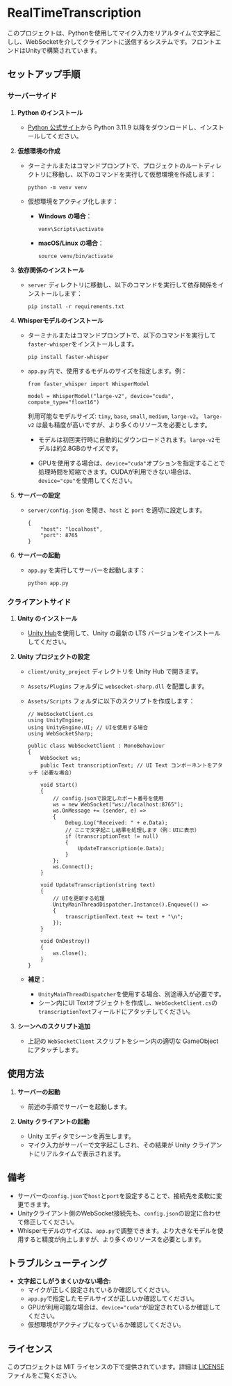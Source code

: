 # RealTimeTranscription

このプロジェクトは、Pythonを使用してマイク入力をリアルタイムで文字起こしし、WebSocketを介してクライアントに送信するシステムです。フロントエンドはUnityで構築されています。

## セットアップ手順

### サーバーサイド

1. **Python のインストール**

   - [Python 公式サイト](https://www.python.org/)から Python 3.11.9 以降をダウンロードし、インストールしてください。

2. **仮想環境の作成**

   - ターミナルまたはコマンドプロンプトで、プロジェクトのルートディレクトリに移動し、以下のコマンドを実行して仮想環境を作成します：

     ```
     python -m venv venv
     ```

   - 仮想環境をアクティブ化します：

     - **Windows の場合**：

       ```
       venv\Scripts\activate
       ```

     - **macOS/Linux の場合**：

       ```
       source venv/bin/activate
       ```

3. **依存関係のインストール**

   - `server` ディレクトリに移動し、以下のコマンドを実行して依存関係をインストールします：

     ```
     pip install -r requirements.txt
     ```

4. **Whisperモデルのインストール**

   - ターミナルまたはコマンドプロンプトで、以下のコマンドを実行して`faster-whisper`をインストールします。

     ```
     pip install faster-whisper
     ```

   - `app.py` 内で、使用するモデルのサイズを指定します。例：

     ```
     from faster_whisper import WhisperModel

     model = WhisperModel("large-v2", device="cuda", compute_type="float16")
     ```

     利用可能なモデルサイズ: `tiny`, `base`, `small`, `medium`, `large-v2`。 `large-v2` は最も精度が高いですが、より多くのリソースを必要とします。

     - モデルは初回実行時に自動的にダウンロードされます。`large-v2`モデルは約2.8GBのサイズです。

     - GPUを使用する場合は、`device="cuda"`オプションを指定することで処理時間を短縮できます。CUDAが利用できない場合は、`device="cpu"`を使用してください。

5. **サーバーの設定**

   - `server/config.json` を開き、`host` と `port` を適切に設定します。

     ```
     {
         "host": "localhost",
         "port": 8765
     }
     ```

6. **サーバーの起動**

   - `app.py` を実行してサーバーを起動します：

     ```
     python app.py
     ```

### クライアントサイド

1. **Unity のインストール**

   - [Unity Hub](https://unity.com/)を使用して、Unity の最新の LTS バージョンをインストールしてください。

2. **Unity プロジェクトの設定**

   - `client/unity_project` ディレクトリを Unity Hub で開きます。
   - `Assets/Plugins` フォルダに `websocket-sharp.dll` を配置します。
   - `Assets/Scripts` フォルダに以下のスクリプトを作成します：

     ```
     // WebSocketClient.cs
     using UnityEngine;
     using UnityEngine.UI; // UIを使用する場合
     using WebSocketSharp;

     public class WebSocketClient : MonoBehaviour
     {
         WebSocket ws;
         public Text transcriptionText; // UI Text コンポーネントをアタッチ（必要な場合）

         void Start()
         {
             // config.jsonで設定したポート番号を使用
             ws = new WebSocket("ws://localhost:8765");
             ws.OnMessage += (sender, e) =>
             {
                 Debug.Log("Received: " + e.Data);
                 // ここで文字起こし結果を処理します（例：UIに表示）
                 if (transcriptionText != null)
                 {
                     UpdateTranscription(e.Data);
                 }
             };
             ws.Connect();
         }

         void UpdateTranscription(string text)
         {
             // UIを更新する処理
             UnityMainThreadDispatcher.Instance().Enqueue(() =>
             {
                 transcriptionText.text += text + "\n";
             });
         }

         void OnDestroy()
         {
             ws.Close();
         }
     }
     ```

   - **補足**：
     - `UnityMainThreadDispatcher`を使用する場合、別途導入が必要です。
     - シーン内にUI Textオブジェクトを作成し、`WebSocketClient.cs`の`transcriptionText`フィールドにアタッチしてください。

3. **シーンへのスクリプト追加**

   - 上記の `WebSocketClient` スクリプトをシーン内の適切な GameObject にアタッチします。

## 使用方法

1. **サーバーの起動**

   - 前述の手順でサーバーを起動します。

2. **Unity クライアントの起動**

   - Unity エディタでシーンを再生します。
   - マイク入力がサーバーで文字起こしされ、その結果が Unity クライアントにリアルタイムで表示されます。

## 備考

- サーバーの`config.json`で`host`と`port`を設定することで、接続先を柔軟に変更できます。
- Unityクライアント側のWebSocket接続先も、`config.json`の設定に合わせて修正してください。
- Whisperモデルのサイズは、`app.py`で調整できます。より大きなモデルを使用すると精度が向上しますが、より多くのリソースを必要とします。

## トラブルシューティング

- **文字起こしがうまくいかない場合:**
  - マイクが正しく設定されているか確認してください。
  - `app.py`で指定したモデルサイズが正しいか確認してください。
  - GPUが利用可能な場合は、`device="cuda"`が設定されているか確認してください。
  - 仮想環境がアクティブになっているか確認してください。

## ライセンス

このプロジェクトは MIT ライセンスの下で提供されています。詳細は [LICENSE](LICENSE) ファイルをご覧ください。
